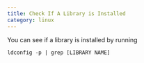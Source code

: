 ```yaml
---
title: Check If A Library is Installed
category: linux
---
```


You can see if a library is installed by running 

```
ldconfig -p | grep [LIBRARY NAME]
```
